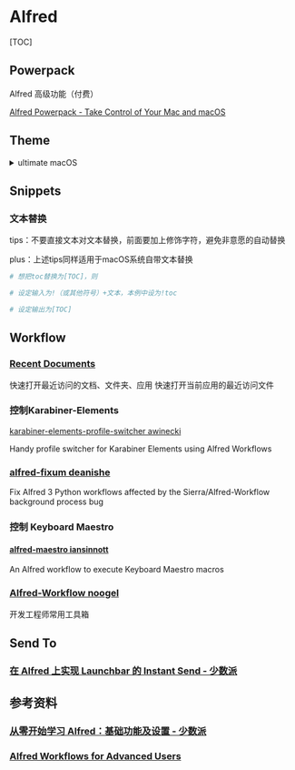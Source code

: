 # Alfred

[TOC]


## Powerpack

Alfred 高级功能（付费）

[Alfred Powerpack - Take Control of Your Mac and macOS](https://www.alfredapp.com/powerpack/)

## Theme

<details>
<summary>ultimate macOS</summary>
<p float="left">  <bt><img src='https://github.com/suliveevil/ultimate-macOS/blob/master/Resources/Alfred-Theme-ultimate-macOS.png' />  </p>
</details>


## Snippets

### 文本替换

tips：不要直接文本对文本替换，前面要加上修饰字符，避免非意愿的自动替换

plus：上述tips同样适用于macOS系统自带文本替换

```bash
# 想把toc替换为[TOC]，则

# 设定输入为!（或其他符号）+文本，本例中设为!toc

# 设定输出为[TOC]
```



## Workflow

### [Recent Documents](https://github.com/mpco/AlfredWorkflow-Recent-Documents)

快速打开最近访问的文档、文件夹、应用
快速打开当前应用的最近访问文件

### 控制Karabiner-Elements

[karabiner-elements-profile-switcher awinecki](https://github.com/awinecki/karabiner-elements-profile-switcher)

Handy profile switcher for Karabiner Elements using Alfred Workflows

### [alfred-fixum deanishe](https://github.com/deanishe/alfred-fixum)

Fix Alfred 3 Python workflows affected by the Sierra/Alfred-Workflow background process bug



### 控制 Keyboard Maestro

#### [alfred-maestro iansinnott](https://github.com/iansinnott/alfred-maestro)

An Alfred workflow to execute Keyboard Maestro macros

### [Alfred-Workflow noogel](https://github.com/noogel/Alfred-Workflow)

开发工程师常用工具箱

## Send To

### [在 Alfred 上实现 Launchbar 的 Instant Send - 少数派](https://sspai.com/post/46088)



## 参考资料

### [从零开始学习 Alfred：基础功能及设置 - 少数派](https://sspai.com/post/32979)

### [Alfred Workflows for Advanced Users](https://computers.tutsplus.com/tutorials/alfred-workflows-for-advanced-users--mac-60963)

